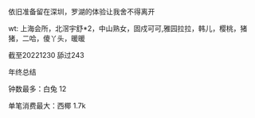依旧准备留在深圳，罗湖的体验让我舍不得离开



wt: 上海会所，北滘宇舒*2，中山熟女，固戍可可,雅园拉拉，韩儿，樱桃，猪猪，二哈，傻丫头，暖暖

截至20221230 舔过243

年终总结

钟数最多：白兔 12

单笔消费最大：西椰 1.7k